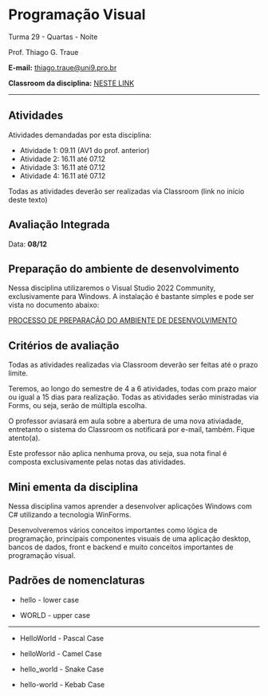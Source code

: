 # Programação Visual

Turma 29 - Quartas - Noite

Prof. Thiago G. Traue

**E-mail:** thiago.traue@uni9.pro.br

**Classroom da disciplina:** [NESTE LINK](https://classroom.google.com/c/NDg4ODEyMTUwMjMz?cjc=asxntvx)

***

## Atividades

Atividades demandadas por esta disciplina:

- Atividade 1: 09.11 (AV1 do prof. anterior)
- Atividade 2: 16.11 até 07.12
- Atividade 3: 16.11 até 07.12
- Atividade 4: 16.11 até 07.12

Todas as atividades deverão ser realizadas via Classroom (link no início deste texto)


## Avaliação Integrada

Data: **08/12**


## Preparação do ambiente de desenvolvimento

Nessa disciplina utilizaremos o Visual Studio 2022 Community, exclusivamente para Windows. A instalação é bastante simples e pode ser vista no documento abaixo:

[PROCESSO DE PREPARAÇÃO DO AMBIENTE DE DESENVOLVIMENTO](https://docs.google.com/document/d/1-FFp0JI2LIvPfdM782rryFjhBOJMNCf3jVxorXCnyw4/edit?usp=sharing)


## Critérios de avaliação

Todas as atividades realizadas via Classroom deverão ser feitas até o prazo limite.

Teremos, ao longo do semestre de 4 a 6 atividades, todas com prazo maior ou igual a 15 dias para realização. Todas as atividades serão ministradas via Forms, ou seja, serão de múltipla escolha.

O professor aviasará em aula sobre a abertura de uma nova ativiadade, entretanto o sistema do Classroom os notificará por e-mail, também. Fique atento(a).

Este professor não aplica nenhuma prova, ou seja, sua nota final é composta exclusivamente pelas notas das atividades.


## Mini ementa da disciplina

Nessa disciplina vamos aprender a desenvolver aplicações Windows com C# utilizando a tecnologia WinForms. 

Desenvolveremos vários conceitos importantes como lógica de programação, principais componentes visuais de uma aplicação desktop, bancos de dados, front e backend e muito conceitos importantes de programação visual. 

## Padrões de nomenclaturas

- hello - lower case

- WORLD - upper case

------------------

- HelloWorld - Pascal Case

- helloWorld - Camel Case

- hello_world - Snake Case

- hello-world - Kebab Case
